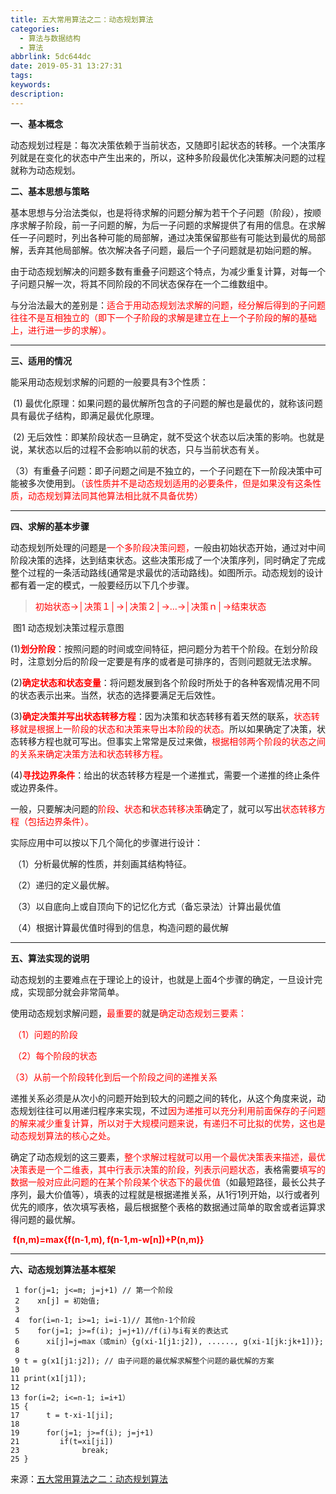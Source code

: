 ```yaml
---
title: 五大常用算法之二：动态规划算法
categories: 
  - 算法与数据结构
  - 算法
abbrlink: 5dc644dc
date: 2019-05-31 13:27:31
tags:
keywords:
description:
---
```


**一、基本概念**

​    动态规划过程是：每次决策依赖于当前状态，又随即引起状态的转移。一个决策序列就是在变化的状态中产生出来的，所以，这种多阶段最优化决策解决问题的过程就称为动态规划。

<!-- more -->

**二、基本思想与策略**

​    基本思想与分治法类似，也是将待求解的问题分解为若干个子问题（阶段），按顺序求解子阶段，前一子问题的解，为后一子问题的求解提供了有用的信息。在求解任一子问题时，列出各种可能的局部解，通过决策保留那些有可能达到最优的局部解，丢弃其他局部解。依次解决各子问题，最后一个子问题就是初始问题的解。

​    由于动态规划解决的问题多数有重叠子问题这个特点，为减少重复计算，对每一个子问题只解一次，将其不同阶段的不同状态保存在一个二维数组中。

​    与分治法最大的差别是：<font color="red">适合于用动态规划法求解的问题，经分解后得到的子问题往往不是互相独立的（即下一个子阶段的求解是建立在上一个子阶段的解的基础上，进行进一步的求解）。 </font>

------

**三、适用的情况**

能采用动态规划求解的问题的一般要具有3个性质：

​    (1) 最优化原理：如果问题的最优解所包含的子问题的解也是最优的，就称该问题具有最优子结构，即满足最优化原理。

​    (2) 无后效性：即某阶段状态一旦确定，就不受这个状态以后决策的影响。也就是说，某状态以后的过程不会影响以前的状态，只与当前状态有关。

   （3）有重叠子问题：即子问题之间是不独立的，一个子问题在下一阶段决策中可能被多次使用到。<font color="red">（该性质并不是动态规划适用的必要条件，但是如果没有这条性质，动态规划算法同其他算法相比就不具备优势） </font>

------

**四、求解的基本步骤**

​     动态规划所处理的问题是<font color="red">一个多阶段决策问题，</font>一般由初始状态开始，通过对中间阶段决策的选择，达到结束状态。这些决策形成了一个决策序列，同时确定了完成整个过程的一条活动路线(通常是求最优的活动路线)。如图所示。动态规划的设计都有着一定的模式，一般要经历以下几个步骤。

> ​    <font color="red">初始状态→│决策１│→│决策２│→…→│决策ｎ│→结束状态</font>
>

​                      图1 动态规划决策过程示意图

​    (1)**<font color="red">划分阶段</font>**：按照问题的时间或空间特征，把问题分为若干个阶段。在划分阶段时，注意划分后的阶段一定要是有序的或者是可排序的，否则问题就无法求解。

​    (2)**<font color="red">确定状态和状态变量</font>**：将问题发展到各个阶段时所处于的各种客观情况用不同的状态表示出来。当然，状态的选择要满足无后效性。

​    (3)**<font color="red">确定决策并写出状态转移方程</font>**：因为决策和状态转移有着天然的联系，<font color="red">状态转移就是根据上一阶段的状态和决策来导出本阶段的状态。</font>所以如果确定了决策，状态转移方程也就可写出。但事实上常常是反过来做，<font color="red">根据相邻两个阶段的状态之间的关系来确定决策方法和状态转移方程。</font>

​    (4)**<font color="red">寻找边界条件</font>**：给出的状态转移方程是一个递推式，需要一个递推的终止条件或边界条件。

​    一般，只要解决问题的<font color="red">阶段</font>、<font color="red">状态</font>和<font color="red">状态转移决策</font>确定了，就可以写出<font color="red">状态转移方程（包括边界条件）。</font>

实际应用中可以按以下几个简化的步骤进行设计：

​    （1）分析最优解的性质，并刻画其结构特征。

​    （2）递归的定义最优解。

​    （3）以自底向上或自顶向下的记忆化方式（备忘录法）计算出最优值

​    （4）根据计算最优值时得到的信息，构造问题的最优解 

------

**五、算法实现的说明**

​    动态规划的主要难点在于理论上的设计，也就是上面4个步骤的确定，一旦设计完成，实现部分就会非常简单。

​     使用动态规划求解问题，<font color="red">最重要的</font>就是<font color="red">确定动态规划三要素：</font>

​    <font color="red">（1）问题的阶段 </font>

​    <font color="red">（2）每个阶段的状态</font>

   <font color="red"> （3）从前一个阶段转化到后一个阶段之间的递推关系</font>

​     递推关系必须是从次小的问题开始到较大的问题之间的转化，从这个角度来说，动态规划往往可以用递归程序来实现，不过<font color="red">因为递推可以充分利用前面保存的子问题的解来减少重复计算，所以对于大规模问题来说，有递归不可比拟的优势，这也是动态规划算法的核心之处。</font>

​    确定了动态规划的这三要素，<font color="red">整个求解过程就可以用一个最优决策表来描述，最优决策表是一个二维表，其中行表示决策的阶段，列表示问题状态，</font>表格需要<font color="red">填写的数据一般对应此问题的在某个阶段某个状态下的最优值</font>（如最短路径，最长公共子序列，最大价值等），填表的过程就是根据递推关系，从1行1列开始，以行或者列优先的顺序，依次填写表格，最后根据整个表格的数据通过简单的取舍或者运算求得问题的最优解。

​          **<font color="red">f(n,m)=max{f(n-1,m), f(n-1,m-w[n])+P(n,m)}</font>**

***

**六、动态规划算法基本框架**

```
 1 for(j=1; j<=m; j=j+1) // 第一个阶段
 2    xn[j] = 初始值;
 3 
 4  for(i=n-1; i>=1; i=i-1)// 其他n-1个阶段
 5    for(j=1; j>=f(i); j=j+1)//f(i)与i有关的表达式
 6      xi[j]=j=max（或min）{g(xi-1[j1:j2]), ......, g(xi-1[jk:jk+1])};
 8 
 9 t = g(x1[j1:j2]); // 由子问题的最优解求解整个问题的最优解的方案
10 
11 print(x1[j1]);
12 
13 for(i=2; i<=n-1; i=i+1）
15 {  
17      t = t-xi-1[ji];
18 
19      for(j=1; j>=f(i); j=j+1)
21         if(t=xi[ji])
23              break;
25 }
```

 来源：[五大常用算法之二：动态规划算法](https://www.cnblogs.com/steven_oyj/archive/2010/05/22/1741374.html)